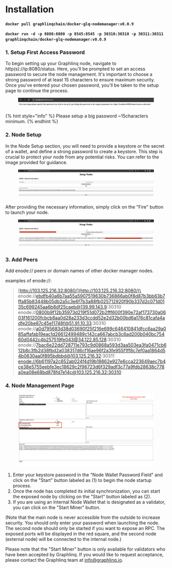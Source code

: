 # Installation

**`docker pull graphlinqchain/docker-glq-nodemanager:v0.0.9`**

**`docker run -d -p 8080:8080 -p 8545:8545 -p 30310:30310 -p 30311:30311 graphlinqchain/docker-glq-nodemanager:v0.0.9`**

### 1. Setup First Access Password&#x20;

To begin setting up your Graphlinq node, navigate to http(s)://ip:8080/status. Here, you'll be prompted to set an access password to secure the node management. It's important to choose a strong password of at least 15 characters to ensure maximum security. Once you've entered your chosen password, you'll be taken to the setup page to continue the process.

<figure><img src="../.gitbook/assets/image (1) (1).png" alt=""><figcaption></figcaption></figure>

{% hint style="info" %}
Please setup a big password \~15characters minimum.
{% endhint %}



### 2. Node Setup&#x20;

In the Node Setup section, you will need to provide a keystore or the secret of a wallet, and define a strong password to create a keystore. This step is crucial to protect your node from any potential risks. You can refer to the image provided for guidance.

<figure><img src="../.gitbook/assets/image (2) (1).png" alt=""><figcaption></figcaption></figure>

After providing the necessary information, simply click on the "Fire" button to launch your node.

<figure><img src="../.gitbook/assets/image (3).png" alt=""><figcaption></figcaption></figure>

### 3. Add Peers



Add enode:// peers or domain names of other docker manager nodes.

examples of enode://:

> [http://103.125.216.32:8080/](http://103.125.216.32:8080/)\
> enode://ebdfb40a6b7aa55a5907519630b736866ab0f8d87b3bb63b7ffa85b83448b05db2a5c3e6f7b3a88fb025712920f90b337d2c071d0135c699245aa6b8df25caeb@139.99.143.9:30310\
> enode://0800b9f12b35973d219f51d072b2fff600f390e72af173730a0603f161200fcbcb8aa0d28a233d3ccdd52e2d32b00bd6a176c81cafa4adfe20be87c45e11748f@51.91.10.33:30310\
> enode://a0d795683d38d03690f25f216e699c646410841dfcc6aa29a085affafab19eac1d26612499489c142ca667abcb3c6ad200b040bc75460d0442c4b257519fe043@34.122.85.128:30310\
> enode://7bac6e22dd728711e793c9d0868a593d3aa503ea3fa0471cb612b8c3fb2d38fbd2a038317d6cf16ae96f2a3fe955f1ff8c7ef0aa1864d54b0630aa0f895bdbbd@103.125.216.32:30311\
> [enode://6b61197a2c652ab024f4d19b18862e927e6cca223649aec7b4ce38e5755eebfe3ec18629c2f96723d6f329adf3c77a9fdb28638c778a0ea08e68bd878fd7e14c@103.125.216.32:30310](enode://6b61197a2c652ab024f4d19b18862e927e6cca223649aec7b4ce38e5755eebfe3ec18629c2f96723d6f329adf3c77a9fdb28638c778a0ea08e68bd878fd7e14c@103.125.216.32:30310)

### 4. Node Management Page

<figure><img src="../.gitbook/assets/image (4).png" alt=""><figcaption></figcaption></figure>

1. Enter your keystore password in the "Node Wallet Password Field" and click on the "Start" button labeled as (1) to begin the node startup process.
2. Once the node has completed its initial synchronization, you can start the exposed node by clicking on the "Start" button labeled as (2).
3. If you are using an Internal Node Wallet that is designated as a validator, you can click on the "Start Miner" button.

(Note that the main node is never accessible from the outside to increase security. You should only enter your password when launching the node. The second node should only be started if you want to expose an RPC. The exposed ports will be displayed in the red square, and the second node (external node) will be connected to the internal node.)

Please note that the "Start Miner" button is only available for validators who have been accepted by Graphlinq. If you would like to request acceptance, please contact the Graphlinq team at [info@graphlinq.io](mailto:info@graphlinq.io).
